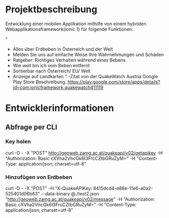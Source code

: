 # Projektbeschreibung
Entwicklung einer mobilen Applikation mithilfe von einem hybriden Webapplikationsframework(ionic 1) für folgende Funktionen:

"
- Alles über Erdbeben in Österreich und der Welt
- Melden Sie uns auf einfache Weise Ihre Wahrnehmungen und Schäden
- Ratgeber: Richtiges Verhalten während eines Bebens
- Wie weit bin ich vom Beben entfernt
- Sortierbar nach Österreich/ EU/ Welt
- Anzeige auf Landkarten
"
-Zitat von der QuakeWatch Austria Google Play Store Beschreibung.
https://play.google.com/store/apps/details?id=com.ionicframework.quakewatch411119

# Entwicklerinformationen
## Abfrage per CLI
### Key holen
curl -D - -X "POST" http://geoweb.zamg.ac.at/quakeapi/v02/getapikey -H "Authorization: Basic cXVha2VhcGk6I3FrcCZtbGRuZyM=" -H "Content-Type: application/json; charset=utf-8"
### Hinzufügen von Erdbeben
curl -D - -X "POST" -H "X-QuakeAPIKey: 8415dcd4-e88e-11e6-a0a2-525401d06b63" --data-binary @./test2.json "http://geoweb.zamg.ac.at/quakeapi/v02/message" -H "Authorization: Basic cXVha2VhcGk6I3FrcCZtbGRuZyM=" -H "Content-Type: application/json; charset=utf-8"
